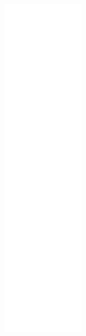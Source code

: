 ![My Metrics](github-metrics.svg "a title")
<!--
### Hi there 👋
- 🔭 I’m currently working on a Podcast Stats Site
- 🌱 I’m currently learning Audius Tokens

**navio/navio** is a ✨ _special_ ✨ repository because its `README.md` (this file) appears on your GitHub profile.

Here are some ideas to get you started:

- 🔭 I’m currently working on ...
- 🌱 I’m currently learning ...
- 👯 I’m looking to collaborate on ...
- 🤔 I’m looking for help with ...
- 💬 Ask me about ...
- 📫 How to reach me: ...
- 😄 Pronouns: ...
- ⚡ Fun fact: ...
-->
